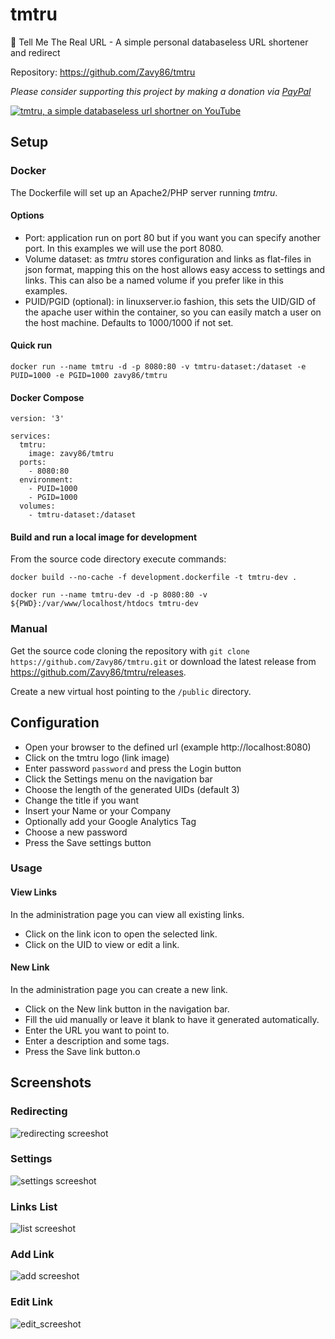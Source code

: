 # tmtru

🔗 Tell Me The Real URL - A simple personal databaseless URL shortener and redirect

Repository: https://github.com/Zavy86/tmtru

*Please consider supporting this project by making a donation via [PayPal](https://www.paypal.me/zavy86)*

[![tmtru, a simple databaseless url shortner on YouTube](https://raw.githubusercontent.com/Zavy86/tmtru/master/screenshots/tmtru_youtube.jpg)](https://youtu.be/iai6rCcRQ8s "tmtru, a simple databaseless url shortner on YouTube")

## Setup

### Docker

The Dockerfile will set up an Apache2/PHP server running *tmtru*.

#### Options

- Port: application run on port 80 but if you want you can specify another port. In this examples we will use the port 8080.
- Volume dataset: as *tmtru* stores configuration and links as flat-files in json format, mapping this on the host allows
  easy access to settings and links. This can also be a named volume if you prefer like in this examples.
- PUID/PGID (optional): in linuxserver.io fashion, this sets the UID/GID of the apache user within the container,
  so you can easily match a user on the host machine. Defaults to 1000/1000 if not set.

#### Quick run

`docker run --name tmtru -d -p 8080:80 -v tmtru-dataset:/dataset -e PUID=1000 -e PGID=1000 zavy86/tmtru`

#### Docker Compose

```
version: '3'

services:
  tmtru:
    image: zavy86/tmtru
  ports:
    - 8080:80
  environment:
    - PUID=1000
    - PGID=1000
  volumes:
    - tmtru-dataset:/dataset
```

#### Build and run a local image for development

From the source code directory execute commands:

`docker build --no-cache -f development.dockerfile -t tmtru-dev .`

`docker run --name tmtru-dev -d -p 8080:80 -v ${PWD}:/var/www/localhost/htdocs tmtru-dev`

### Manual

Get the source code cloning the repository with `git clone https://github.com/Zavy86/tmtru.git`
or download the latest release from https://github.com/Zavy86/tmtru/releases.

Create a new virtual host pointing to the `/public` directory.

## Configuration

- Open your browser to the defined url (example http://localhost:8080)
- Click on the tmtru logo (link image)
- Enter password `password` and press the Login button
- Click the Settings menu on the navigation bar
- Choose the length of the generated UIDs (default 3)
- Change the title if you want
- Insert your Name or your Company
- Optionally add your Google Analytics Tag
- Choose a new password
- Press the Save settings button

### Usage

#### View Links

In the administration page you can view all existing links.

- Click on the link icon to open the selected link.
- Click on the UID to view or edit a link.

#### New Link

In the administration page you can create a new link.

- Click on the New link button in the navigation bar.
- Fill the uid manually or leave it blank to have it generated automatically.
- Enter the URL you want to point to.
- Enter a description and some tags.
- Press the Save link button.o

## Screenshots

### Redirecting

![redirecting screeshot](https://raw.githubusercontent.com/Zavy86/tmtru/master/screenshots/tmtru_redirecting.png "Redirecting")

### Settings

![settings screeshot](https://raw.githubusercontent.com/Zavy86/tmtru/master/screenshots/tmtru_settings.png "Settings")

### Links List

![list screeshot](https://raw.githubusercontent.com/Zavy86/tmtru/master/screenshots/tmtru_list.png "Settings")

### Add Link

![add screeshot](https://raw.githubusercontent.com/Zavy86/tmtru/master/screenshots/tmtru_add.png "Settings")

### Edit Link

![edit_screeshot](https://raw.githubusercontent.com/Zavy86/tmtru/master/screenshots/tmtru_edit.png "Settings")
